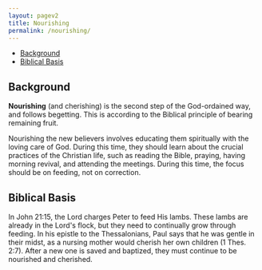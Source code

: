 ```yaml
---
layout: pagev2
title: Nourishing
permalink: /nourishing/
---
```

- [Background](#background)
- [Biblical Basis](#biblical-basis)

## Background

**Nourishing** (and cherishing) is the second step of the God-ordained way, and follows begetting. This is according to the Biblical principle of bearing remaining fruit.

Nourishing the new believers involves educating them spiritually with the loving care of God. During this time, they should learn about the crucial practices of the Christian life, such as reading the Bible, praying, having morning revival, and attending the meetings. During this time, the focus should be on feeding, not on correction.

## Biblical Basis

In John 21:15, the Lord charges Peter to feed His lambs. These lambs are already in the Lord's flock, but they need to continually grow through feeding. In his epistle to the Thessalonians, Paul says that he was gentle in their midst, as a nursing mother would cherish her own children (1 Thes. 2:7). After a new one is saved and baptized, they must continue to be nourished and cherished.